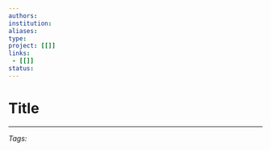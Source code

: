 ```yaml
---
authors: 
institution: 
aliases: 
type: 
project: [[]]
links:
 - [[]]
status: 
---
```

# Title


---
_Tags:_ 

